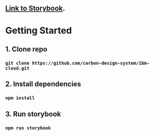 ## [Link to Storybook](https://carbon-design-system.github.io/ibm-cloud).

# Getting Started

## 1. Clone repo

### `git clone https://github.com/carbon-design-system/ibm-cloud.git`

## 2. Install dependencies

### `npm install`

## 3. Run storybook

### `npm run storybook`
